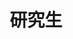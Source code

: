 ---
home: true
title: 研究生
heroText: null
tagline: 研究生的研究

actions:
  # - text: Daily
  #   link: /master/daily/
  #   type: secondary
  - text: Ethereum
    link: /master/gointern/ethereum/
    type: secondary
  - text: 区块链开发
    link: /master/gointern/blockchaindevelopment/
    type: secondary
  - text: Docker
    link: /master/gointern/docker/
    type: secondary
  - text: Golang
    link: /master/gointern/golang/
    type: secondary
  - text: Prometheus
    link: /master/gointern/prometheus/
    type: secondary
  - text: Shell
    link: /master/gointern/shell/
    type: secondary
  - text: Redis
    link: /master/java/redis/
    type: secondary
  - text: MySQL
    link: /master/java/mysql/
    type: secondary
  - text: JVM
    link: /master/java/jvm/
    type: secondary
  - text: MyBatis
    link: /master/java/mybatis/
    type: secondary
  - text: Ubuntu
    link: /master/research/ubuntu/
    type: secondary
  - text: GNN
    link: /master/research/GNN/
    type: secondary
  - text: Python
    link: /master/research/python/
    type: secondary
features:
# - title: Daily
#   details: 记录孤单的研究日常，有点神经质...
- title: Ethereum
  details: 区块链研究所实习入门区块链--以太坊,币安链...
- title: 区块链开发
  details: 实习做项目中遇到的一些问题，以及引发的源码探索，还挺有意思的...
- title: Docker
  details: 区块链研究所实习学 Docker...
- title: Golang
  details: 区块链研究所实习学 Golang...
- title: Prometheus
  details: 区块链研究所实习学 Prometheus...
- title: Shell
  details: 区块链研究所实习学 shell, shell基础和如何编写shell脚本...
- title: Redis
  details: Redis...
- title: MySQL
  details: MySQL...
- title: JVM
  details: Java虚拟机..
- title: MyBatis
  details: Java MyBatis 数据库持久层框架..
- title: ubuntu
  details: 记录一些在实验室ubuntu服务器上跑项目的菜狗经验...
- title: GNN
  details: 记录一些在使用GNN的过程中的基础知识，包括训练模型的基本概念，以及一些pythorch的基本用法...
- title: Python
  details: 记录做科研项目期间的python用法...
---